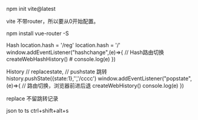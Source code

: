 npm init vite@latest 

vite 不带router，所以要从0开始配置。

npm install vue-router -S

Hash
location.hash = '/reg' 
location.hash = '/'
window.addEventListener("hashchange",(e)=>{
    // Hash路由切换 createWebHashHistory() # 
    console.log(e)
})

History
// replacestate,
// pushstate 跳转 history.pushState({state:1},'','/cccc')
window.addEventListener("popstate",(e)=>{ 
    // 路由切换，浏览器前进后退 createWebHistory() 
    console.log(e)
})

replace 不留跳转记录

json to ts
ctrl+shift+alt+s